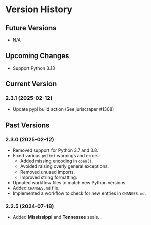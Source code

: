 # Version History

## Future Versions
- N/A

## Upcoming Changes
- Support Python 3.13

## Current Version

### 2.3.1 (2025-02-12)
- Update pypi build action (See juriscraper #1308)

## Past Versions

### 2.3.0 (2025-02-12)
- Removed support for Python 3.7 and 3.8.
- Fixed various `pylint` warnings and errors:
  - Added missing encoding in `open()`.
  - Avoided raising overly general exceptions.
  - Removed unused imports.
  - Improved string formatting.
- Updated workflow files to match new Python versions.
- Added `CHANGES.md` file.
- Implemented a workflow to check for new entries in `CHANGES.md`.

### 2.2.5 (2024-07-18)
- Added **Mississippi** and **Tennessee** seals.
